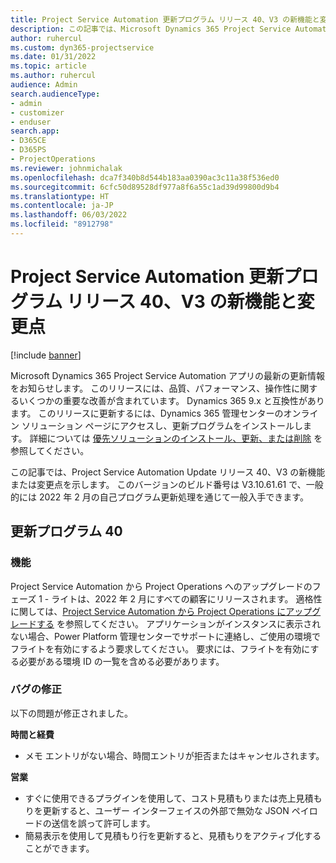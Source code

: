```yaml
---
title: Project Service Automation 更新プログラム リリース 40、V3 の新機能と変更点
description: この記事では、Microsoft Dynamics 365 Project Service Automation 更新リリース 40、V3 で利用可能な機能と修正を一覧表示します。
author: ruhercul
ms.custom: dyn365-projectservice
ms.date: 01/31/2022
ms.topic: article
ms.author: ruhercul
audience: Admin
search.audienceType:
- admin
- customizer
- enduser
search.app:
- D365CE
- D365PS
- ProjectOperations
ms.reviewer: johnmichalak
ms.openlocfilehash: dca7f340b8d544b183aa0390ac3c11a38f536ed0
ms.sourcegitcommit: 6cfc50d89528df977a8f6a55c1ad39d99800d9b4
ms.translationtype: HT
ms.contentlocale: ja-JP
ms.lasthandoff: 06/03/2022
ms.locfileid: "8912798"
---
```

# <a name="whats-new-or-changed-in-project-service-automation-update-release-40-v3"></a>Project Service Automation 更新プログラム リリース 40、V3 の新機能と変更点

[!include [banner](../includes/psa-now-project-operations.md)]

Microsoft Dynamics 365 Project Service Automation アプリの最新の更新情報をお知らせします。 このリリースには、品質、パフォーマンス、操作性に関するいくつかの重要な改善が含まれています。 Dynamics 365 9.x と互換性があります。 このリリースに更新するには、Dynamics 365 管理センターのオンライン ソリューション ページにアクセスし、更新プログラムをインストールします。 詳細については [優先ソリューションのインストール、更新、または削除](/power-platform/admin/install-remove-preferred-solution) を参照してください。

この記事では、Project Service Automation Update リリース 40、V3 の新機能または変更点を示します。 このバージョンのビルド番号は V3.10.61.61 で、一般的には 2022 年 2 月の自己プログラム更新処理を通じて一般入手できます。

## <a name="update-release-40"></a>更新プログラム 40

### <a name="features"></a>機能
Project Service Automation から Project Operations へのアップグレードのフェーズ 1 - ライトは、2022 年 2 月にすべての顧客にリリースされます。 適格性に関しては、[Project Service Automation から Project Operations にアップグレードする](upgrade-project-operations-non-stocked.md) を参照してください。 アプリケーションがインスタンスに表示されない場合、Power Platform 管理センターでサポートに連絡し、ご使用の環境でフライトを有効にするよう要求してください。 要求には、フライトを有効にする必要がある環境 ID の一覧を含める必要があります。

### <a name="bug-fixes"></a>バグの修正

以下の問題が修正されました。

**時間と経費**
- メモ エントリがない場合、時間エントリが拒否またはキャンセルされます。 

**営業**

- すぐに使用できるプラグインを使用して、コスト見積もりまたは売上見積もりを更新すると、ユーザー インターフェイスの外部で無効な JSON ペイロードの送信を誤って許可します。
- 簡易表示を使用して見積もり行を更新すると、見積もりをアクティブ化することができます。
